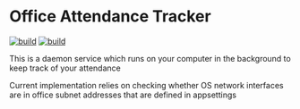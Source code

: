 # Office Attendance Tracker

[![build](https://github.com/khchanel/office-attendance-tracker/actions/workflows/dotnet.yml/badge.svg)](https://github.com/khchanel/office-attendance-tracker/actions/workflows/dotnet.yml)
[![build](https://github.com/khchanel/office-attendance-tracker/actions/workflows/go.yml/badge.svg)](https://github.com/khchanel/office-attendance-tracker/actions/workflows/go.yml)

This is a daemon service which runs on your computer in the background to keep track of your attendance

Current implementation relies on checking whether OS network interfaces are in office subnet addresses that are defined in appsettings
